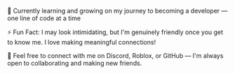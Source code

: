 🌱 Currently learning and growing on my journey to becoming a developer — one line of code at a time

⚡ Fun Fact: I may look intimidating, but I'm genuinely friendly once you get to know me. I love making meaningful connections!

🤝 Feel free to connect with me on Discord, Roblox, or GitHub — I'm always open to collaborating and making new friends.

<!---
Scalength/Scalength is a ✨ special ✨ repository because its `README.md` (this file) appears on your GitHub profile.
You can click the Preview link to take a look at your changes.
--->
